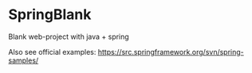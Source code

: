 SpringBlank
===========

Blank web-project with java + spring

Also see official examples: https://src.springframework.org/svn/spring-samples/